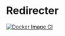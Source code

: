 # Redirecter

[![Docker Image CI](https://github.com/thephonehouse/Redirecter/actions/workflows/docker-image.yml/badge.svg)](https://github.com/thephonehouse/Redirecter/actions/workflows/docker-image.yml)
